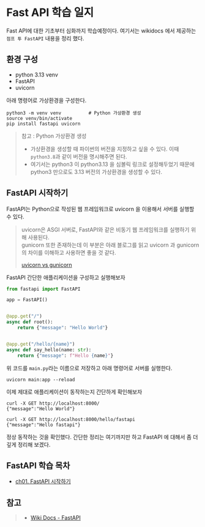 # Fast API 학습 일지 

Fast API에 대한 기초부터 심화까지 학습예정이다. 여기서는 wikidocs 에서 제공하는 `점프 투 FastAPI` 내용을 정리 했다.  

## 환경 구성 

- python 3.13 venv
- FastAPI
- uvicorn

아래 명령어로 가상환경을 구성한다.

```shell
python3 -m venv venv          # Python 가상환경 생성
source venv/bin/activate      
pip install fastapi uvicorn   
```
> 참고 : Python 가상환경 생성
> - 가상환경을 생성할 때 파이썬의 버전을 지정하고 싶을 수 있다. 이때 `python3.8`과 같이 버전을 명시해주면 된다.
> - 여기서는 python3 이 python3.13 을 심볼릭 링크로 설정해두었기 때문에 python3 만으로도 3.13 버전의 가상환경을 생성할 수 있다.

## FastAPI 시작하기

FastAPI는 Python으로 작성된 웹 프레임워크로 uvicorn 을 이용해서 서버를 실행할 수 있다. 

> uvicorn은 ASGI 서버로, FastAPI와 같은 비동기 웹 프레임워크를 실행하기 위해 사용된다.<br/>
> gunicorn 또한 존재하는데 이 부분은 아래 블로그를 읽고 uvicorn 과 gunicorn의 차이를 이해하고 사용하면 좋을 것 같다.
> 
> [uvicorn vs gunicorn](https://velog.io/@jomminii/fastapi-gunicorn-uvicorn-workers)

FastAPI 간단한 애플리케이션을 구성하고 실행해보자 

```python
from fastapi import FastAPI

app = FastAPI()


@app.get("/")
async def root():
    return {"message": "Hello World"}


@app.get("/hello/{name}")
async def say_hello(name: str):
    return {"message": f"Hello {name}"}
```

위 코드를 `main.py`라는 이름으로 저장하고 아래 명령어로 서버를 실행한다.

```shell
uvicorn main:app --reload
```

이제 제대로 애플리케이션이 동작하는지 간단하게 확인해보자 

```shell
curl -X GET http://localhost:8000/
{"message":"Hello World"}

curl -X GET http://localhost:8000/hello/fastapi
{"message":"Hello fastapi"}
```

정상 동작하는 것을 확인했다. 간단한 정리는 여기까지만 하고 FastAPI 에 대해서 좀 더 깊게 정리해 보겠다.  

## FastAPI 학습 목차 

- [ch01. FastAPI 시작하기](docs/ch01_fastapi_basic.md)



## 참고
> - [Wiki Docs - FastAPI](https://wikidocs.net/book/8531)
